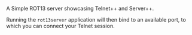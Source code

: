 A Simple ROT13 server showcasing Telnet++ and Server++.

Running the `rot13server` application will then bind to an available port, to which you can connect your Telnet session.
